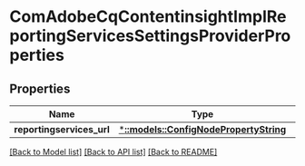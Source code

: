 # ComAdobeCqContentinsightImplReportingServicesSettingsProviderProperties

## Properties
Name | Type | Description | Notes
------------ | ------------- | ------------- | -------------
**reportingservices_url** | [***::models::ConfigNodePropertyString**](configNodePropertyString.md) |  | [optional] 

[[Back to Model list]](../README.md#documentation-for-models) [[Back to API list]](../README.md#documentation-for-api-endpoints) [[Back to README]](../README.md)



